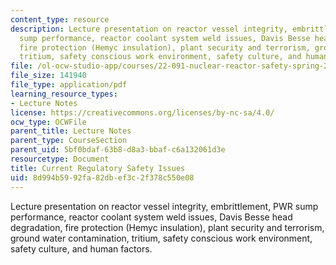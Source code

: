 ```yaml
---
content_type: resource
description: Lecture presentation on reactor vessel integrity, embrittlement, PWR
  sump performance, reactor coolant system weld issues, Davis Besse head degradation,
  fire protection (Hemyc insulation), plant security and terrorism, ground water contamination,
  tritium, safety conscious work environment, safety culture, and human factors.
file: /ol-ocw-studio-app/courses/22-091-nuclear-reactor-safety-spring-2008/8d994b5992fa82dbef3c2f378c550e08_MIT22_091S08_lec24_2.pdf
file_size: 141940
file_type: application/pdf
learning_resource_types:
- Lecture Notes
license: https://creativecommons.org/licenses/by-nc-sa/4.0/
ocw_type: OCWFile
parent_title: Lecture Notes
parent_type: CourseSection
parent_uid: 5bf0bdaf-63b8-d8a3-bbaf-c6a132061d3e
resourcetype: Document
title: Current Regulatory Safety Issues
uid: 8d994b59-92fa-82db-ef3c-2f378c550e08
---
```

Lecture presentation on reactor vessel integrity, embrittlement, PWR sump performance, reactor coolant system weld issues, Davis Besse head degradation, fire protection (Hemyc insulation), plant security and terrorism, ground water contamination, tritium, safety conscious work environment, safety culture, and human factors.